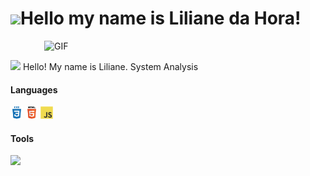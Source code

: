 <h1><img src="https://github.com/kaueMarques/kaueMarques/raw/master/hi.gif" width="30px">Hello my name is Liliane da Hora!</h1>

<img align="right" width="450px" alt="GIF" src="https://i.pinimg.com/originals/1b/e0/05/1be0050b393f6c4f9fe7eccfd8856a40.gif"/>


<br>

<p>
<img width="20" src="https://emojipedia-us.s3.dualstack.us-west-1.amazonaws.com/thumbs/120/emojidex/112/female-technologist-type-4_1f469-1f3fd-200d-1f4bb.png"/>
Hello! My name is Liliane. System Analysis<br>

<h4></b>Languages</b></h4>  
<code><img src="https://raw.githubusercontent.com/devicons/devicon/master/icons/css3/css3-plain-wordmark.svg" alt="css3"  width="20" height="20"/></code>
<code><img src="https://raw.githubusercontent.com/devicons/devicon/master/icons/html5/html5-original-wordmark.svg" alt="html5"  width="20" height="20"/></code>
<code><img src="https://raw.githubusercontent.com/devicons/devicon/master/icons/javascript/javascript-original.svg" alt="javascript" width="20" height="20"/></code>

<br>

<h4></b>Tools</b></h4>
<code><img height="35" src="https://cdn2.iconfinder.com/data/icons/clouds-and-servers/512/Clouds_Servers-16-512.png"></code>






